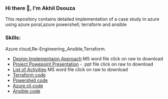 
### Hi there 👋, I'm Akhil Dsouza


This repository contains detailed implementation of a case study in azure using azure poral,azure powershell, terraform and ansible

### Skills: 

Azure cloud,Re-Engineering,,Ansible,Terraform.


- [Design Implementaion Approach](https://github.com/iamakhil/CFS-Azure-Akhil_Dsouza/blob/main/Implementation%20Design%20Approach.docx) MS word file click on raw to   download
- [Project Powepoint Presentation](https://github.com/iamakhil/CFS-Azure-Akhil_Dsouza/blob/main/AzureCase_TM_coe_batch1_Akhil_Dsouza.pptx) - .ppt file click on raw to   download
- [List of Activities](https://github.com/iamakhil/CFS-Azure-COE-Batch-1A-Akhil_Dsouza/blob/main/List%20of%20activities.docx) MS word file click on raw to download
- [Terraform code](https://github.com/iamakhil/CFS-Azure-COE-Batch-1A-Akhil_Dsouza/tree/main/terraform%20code)
- [Powershell code](https://github.com/iamakhil/CFS-Azure-COE-Batch-1A-Akhil_Dsouza/tree/main/powershell%20code)
- [Azure cli code](https://github.com/iamakhil/CFS-Azure-COE-Batch-1A-Akhil_Dsouza/tree/main/azure%20cli%20code)
- [Ansible code](https://github.com/iamakhil/CFS-Azure-COE-Batch-1A-Akhil_Dsouza/tree/main/ansible%20code)
